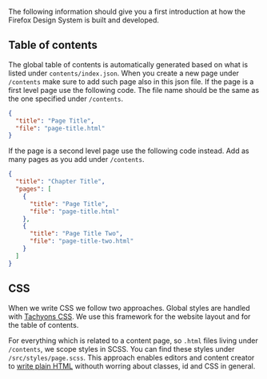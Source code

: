 The following information should give you a first introduction at how the Firefox Design System is built and developed.

## Table of contents

The global table of contents is automatically generated based on what is listed under `contents/index.json`. When you create a new page under `/contents` make sure to add such page also in this json file. If the page is a first level page use the following code. The file name should be the same as the one specified under `/contents`.

```json
{
  "title": "Page Title",
  "file": "page-title.html"
}
```

If the page is a second level page use the following code instead. Add as  many pages as you add under `/contents`.

```json
{
  "title": "Chapter Title",
  "pages": [
    {
      "title": "Page Title",
      "file": "page-title.html"
    },
    {
      "title": "Page Title Two",
      "file": "page-title-two.html"
    }
  ]
}
```

## CSS

When we write CSS we follow two approaches. Global styles are handled with [Tachyons CSS](http://tachyons.io/). We use this framework for the website layout and for the table of contents.

For everything which is related to a content page, so `.html` files living under `/contents`, we scope styles in SCSS. You can find these styles under `/src/styles/page.scss`. This approach enables editors and content creator to [write plain HTML](https://github.com/bwinton/StyleGuide/wiki/Writing) withouth worring about classes, id and CSS in general.
